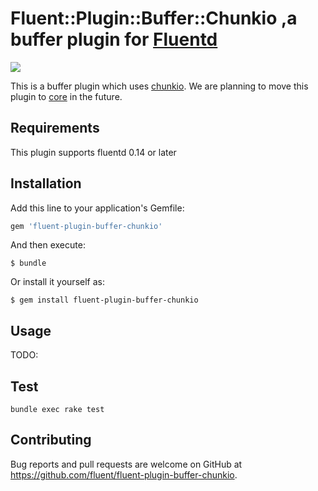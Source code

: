 # Fluent::Plugin::Buffer::Chunkio ,a buffer plugin for [Fluentd](https://github.com/fluent/fluentd)

[![](https://github.com/fluent/fluent-plugin-buffer-chunkio/workflows/Run%20test/badge.svg)](https://github.com/ganmacs/chunkio-rb/actions)

This is a buffer plugin which uses [chunkio](https://github.com/edsiper/chunkio).
We are planning to move this plugin to [core](https://github.com/fluent/fluentd) in the future.

## Requirements

This plugin supports fluentd 0.14 or later

## Installation

Add this line to your application's Gemfile:

```ruby
gem 'fluent-plugin-buffer-chunkio'
```

And then execute:

```
$ bundle
```

Or install it yourself as:

```
$ gem install fluent-plugin-buffer-chunkio
```

## Usage

TODO:

## Test

```
bundle exec rake test
```

## Contributing

Bug reports and pull requests are welcome on GitHub at https://github.com/fluent/fluent-plugin-buffer-chunkio.
